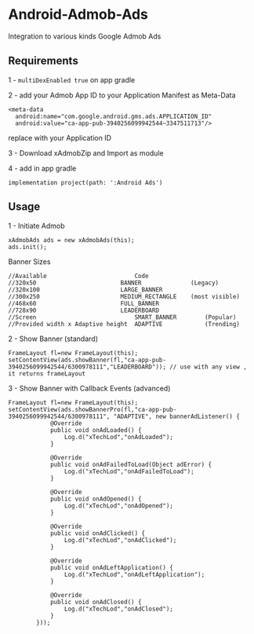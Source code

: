 # Android-Admob-Ads
Integration to various kinds Google Admob Ads

## Requirements

1 -  ``` multiDexEnabled true ```
on app gradle

2 - add your Admob App ID to your Application Manifest as Meta-Data
``` 
<meta-data
  android:name="com.google.android.gms.ads.APPLICATION_ID"
  android:value="ca-app-pub-3940256099942544~3347511713"/>
```
replace with your Application ID

3 - Download xAdmobZip and Import as module

4 - add in app gradle 
```
implementation project(path: ':Android Ads')
```

## Usage

1 - Initiate Admob
```
xAdmobAds ads = new xAdmobAds(this);
ads.init();
```

Banner Sizes
```
//Available                         Code
//320x50	                    BANNER              (Legacy)
//320x100	                    LARGE_BANNER        
//300x250	                    MEDIUM_RECTANGLE    (most visible)
//468x60	                    FULL_BANNER     
//728x90	                    LEADERBOARD   
//Screen                            SMART_BANNER        (Popular)
//Provided width x Adaptive height  ADAPTIVE            (Trending)
```

2 - Show Banner (standard)
```
FrameLayout fl=new FrameLayout(this);
setContentView(ads.showBanner(fl,"ca-app-pub-3940256099942544/6300978111","LEADERBOARD")); // use with any view , it returns frameLayout

```

3 - Show Banner with Callback Events (advanced)
```
FrameLayout fl=new FrameLayout(this);
setContentView(ads.showBannerPro(fl,"ca-app-pub-3940256099942544/6300978111", "ADAPTIVE", new bannerAdListener() {
            @Override
            public void onAdLoaded() {
                Log.d("xTechLod","onAdLoaded");
            }

            @Override
            public void onAdFailedToLoad(Object adError) {
                Log.d("xTechLod","onAdFailedToLoad");
            }

            @Override
            public void onAdOpened() {
                Log.d("xTechLod","onAdOpened");
            }

            @Override
            public void onAdClicked() {
                Log.d("xTechLod","onAdClicked");
            }

            @Override
            public void onAdLeftApplication() {
                Log.d("xTechLod","onAdLeftApplication");
            }

            @Override
            public void onAdClosed() {
                Log.d("xTechLod","onAdClosed");
            }
        }));
```
